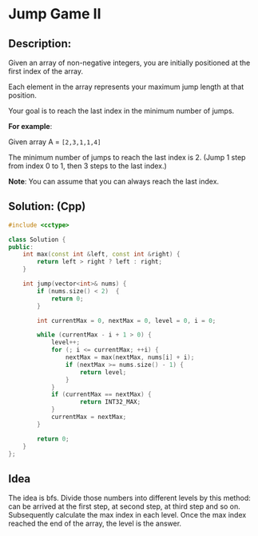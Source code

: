 # Jump Game II

## Description:

Given an array of non-negative integers, you are initially positioned at the first index of the array.

Each element in the array represents your maximum jump length at that position.

Your goal is to reach the last index in the minimum number of jumps.

**For example**:

Given array A = ```[2,3,1,1,4]```

The minimum number of jumps to reach the last index is 2. (Jump 1 step from index 0 to 1, then 3 steps to the last index.)

**Note**:
You can assume that you can always reach the last index.

## Solution: (Cpp)

```cpp
#include <cctype>

class Solution {
public:
    int max(const int &left, const int &right) {
        return left > right ? left : right;
    }

    int jump(vector<int>& nums) {
        if (nums.size() < 2)  {
            return 0;
        }

        int currentMax = 0, nextMax = 0, level = 0, i = 0;

        while (currentMax - i + 1 > 0) {
            level++;
            for (; i <= currentMax; ++i) {
                nextMax = max(nextMax, nums[i] + i);
                if (nextMax >= nums.size() - 1) {
                    return level;
                }
            }
            if (currentMax == nextMax) {
                    return INT32_MAX;
            }
            currentMax = nextMax;
        }

        return 0;
    }
};
```

## Idea
The idea is bfs. Divide those numbers into different levels by this method: can be arrived at the first step, at second step, at third step and so on. Subsequently calculate the max index in each level. Once the max index reached the end of the array, the level is the answer.
